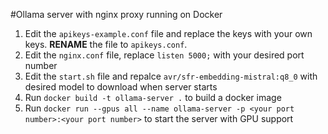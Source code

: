 #Ollama server with nginx proxy running on Docker

1. Edit the `apikeys-example.conf` file and replace the keys with your own keys. **RENAME** the file to `apikeys.conf`.
2. Edit the `nginx.conf` file, replace `listen 5000;` with your desired port number
3. Edit the `start.sh` file and repalce `avr/sfr-embedding-mistral:q8_0` with desired model to download when server starts
3. Run `docker build -t ollama-server .` to build a docker image
4. Run `docker run --gpus all --name ollama-server -p <your port number>:<your port number>` to start the server with GPU support